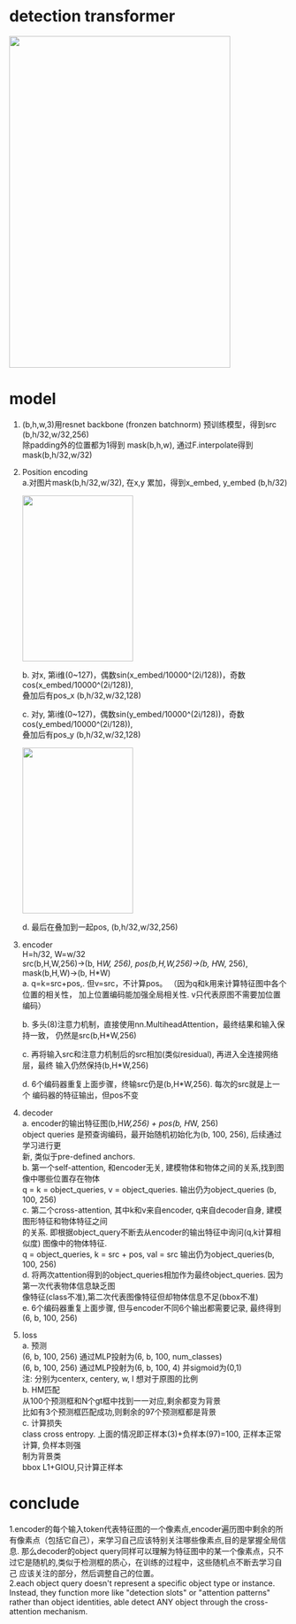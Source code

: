 # detection transformer

<img src="https://github.com/user-attachments/assets/9a815499-be1b-41ef-b9b9-4acd96274228" width="400" height="600">   


# model  
1. (b,h,w,3)用resnet backbone (fronzen batchnorm) 预训练模型，得到src (b,h/32,w/32,256)            
   除padding外的位置都为1得到 mask(b,h,w), 通过F.interpolate得到 mask(b,h/32,w/32)           
2. Position encoding               
   a.对图片mask(b,h/32,w/32), 在x,y 累加，得到x_embed, y_embed (b,h/32)
   
      <img src="https://github.com/user-attachments/assets/99ccd76a-0c79-49e8-a5e7-7c6cfa87a3c9" width="200" height="300">  

   b. 对x, 第i维(0~127)，偶数sin(x_embed/10000^(2i/128))，奇数cos(x_embed/10000^(2i/128)),    
      叠加后有pos_x (b,h/32,w/32,128)
      
   c. 对y, 第i维(0~127)，偶数sin(y_embed/10000^(2i/128))，奇数cos(y_embed/10000^(2i/128)),             
      叠加后有pos_y (b,h/32,w/32,128)
   
      <img src="https://github.com/user-attachments/assets/186ac7dc-8be6-4c30-8bcf-a012304d80bb" width="200" height="300">    

   d. 最后在叠加到一起pos, (b,h/32,w/32,256)               

4. encoder            
   H=h/32, W=w/32               
   src(b,H,W,256)->(b, H*W, 256), pos(b,H,W,256)->(b, H*W, 256), mask(b,H,W)->(b, H*W)            
   a. q=k=src+pos,. 但v=src，不计算pos。 （因为q和k用来计算特征图中各个位置的相关性，
      加上位置编码能加强全局相关性. v只代表原图不需要加位置编码）
   
   b. 多头(8)注意力机制，直接使用nn.MultiheadAttention，最终结果和输入保持一致，
      仍然是src(b,H*W,256)
   
   c. 再将输入src和注意力机制后的src相加(类似residual), 再进入全连接网络层，最终
             输入仍然保持(b,H*W,256)

   d. 6个编码器重复上面步骤，终输src仍是(b,H*W,256). 每次的src就是上一个
             编码器的特征输出，但pos不变

6. decoder                
   a. encoder的输出特征图(b,H*W,256) + pos(b, H*W, 256)                  
      object queries 是预查询编码，最开始随机初始化为(b, 100, 256), 后续通过学习进行更                    
      新, 类似于pre-defined anchors.                               
   b. 第一个self-attention, 和encoder无关, 建模物体和物体之间的关系,找到图像中哪些位置存在物体                              
      q = k = object_queries, v = object_queries. 输出仍为object_queries (b, 100, 256)              
   c. 第二个cross-attention, 其中k和v来自encoder, q来自decoder自身, 建模图形特征和物体特征之间     
      的关系. 即根据object_query不断去从encoder的输出特征中询问(q,k计算相似度) 图像中的物体特征.               
      q = object_queries, k = src + pos, val = src 输出仍为object_queries(b, 100, 256)               
   d. 将两次attention得到的object_queries相加作为最终object_queries. 因为第一次代表物体信息缺乏图               
      像特征(class不准),第二次代表图像特征但却物体信息不足(bbox不准)                    
   e. 6个编码器重复上面步骤, 但与encoder不同6个输出都需要记录, 最终得到(6, b, 100, 256)         
8. loss         
   a. 预测              
      (6, b, 100, 256) 通过MLP投射为(6, b, 100, num_classes)               
      (6, b, 100, 256) 通过MLP投射为(6, b, 100, 4) 并sigmoid为(0,1)               
      注: 分别为centerx, centery, w, l 想对于原图的比例               
   b. HM匹配                 
      从100个预测框和N个gt框中找到一一对应,剩余都变为背景                 
      比如有3个预测框匹配成功,则剩余的97个预测框都是背景              
   c. 计算损失             
      class cross entropy. 上面的情况即正样本(3)+负样本(97)=100, 正样本正常计算, 负样本则强              
      制为背景类             
      bbox L1+GIOU,只计算正样本             

# conclude
1.encoder的每个输入token代表特征图的一个像素点,encoder遍历图中剩余的所有像素点（包括它自己），来学习自己应该特别关注哪些像素点,目的是掌握全局信息. 
  那么decoder的object query同样可以理解为特征图中的某一个像素点，只不过它是随机的,类似于检测框的质心，在训练的过程中，这些随机点不断去学习自己
  应该关注的部分，然后调整自己的位置。                
2.each object query doesn't represent a specific object type or instance. Instead, they function more like "detection slots" 
  or "attention patterns" rather than object identities, able detect ANY object through the cross-attention mechanism.
